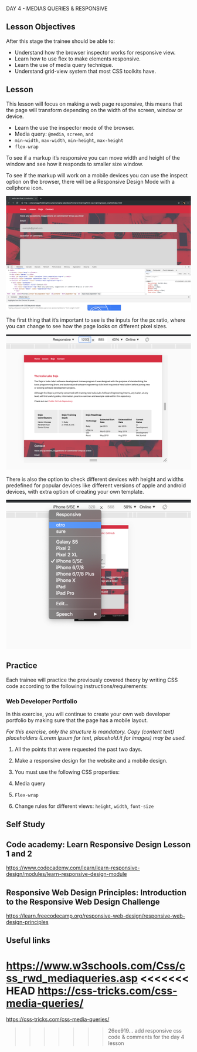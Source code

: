 DAY 4 - MEDIAS QUERIES & RESPONSIVE

## Lesson Objectives

After this stage the trainee should be able to:

+ Understand how the browser inspector works for responsive view.
+ Learn how to use flex to make elements responsive.
+ Learn the use of media query technique.
+ Understand grid-view system that most CSS toolkits have.

 ## Lesson

This lesson will focus on making a web page responsive, this means that the page will transform depending on the width of the screen, window or device.

+ Learn the use the inspector mode of the browser.
+ Media query: `@media`, `screen`, `and`
+ `min-width`, `max-width`, `min-height`, `max-height`
+ `flex-wrap`

To see if a markup it’s responsive you can move width and height of the window and see how it responds to smaller size window.

To see if the markup will work on a mobile devices you can use the inspect option on the browser, there will be a Responsive Design Mode with a cellphone icon.

![inspector](assets/images/inspector.png)

The first thing that it’s important to see is the inputs for the px ratio, where you can change to see how the page looks on different pixel sizes.

![responsive view](assets/images/responsive-view.png)

There is also the option to check different devices with height and widths predefined for popular devices like different versions of apple and android devices, with extra option of creating your own template.

![responsive mobile](assets/images/mobile-view.png)

## Practice

Each trainee will practice the previously covered theory by writing CSS code according to the following instructions/requirements:


### Web Developer Portfolio

In this exercise, you will continue to create your own web developer portfolio by making sure that the page has a mobile layout.

*For this exercise, only the structure is mandatory. Copy (content text) placeholders (Lorem Ipsum for text, placehold.it for images) may be used.*

1. All the points that were requested the past two days.

2. Make a responsive design for the website and a mobile design.

3. You must use the following CSS properties:
  1. Media query
  2. `Flex-wrap`
  3. Change rules for different views: `height`, `width`, `font-size`

## Self Study

## Code academy: Learn Responsive Design Lesson 1 and 2
https://www.codecademy.com/learn/learn-responsive-design/modules/learn-responsive-design-module

## Responsive Web Design Principles: Introduction to the Responsive Web Design Challenge
https://learn.freecodecamp.org/responsive-web-design/responsive-web-design-principles

## Useful links

https://www.w3schools.com/Css/css_rwd_mediaqueries.asp
<<<<<<< HEAD
https://css-tricks.com/css-media-queries/
=======
https://css-tricks.com/css-media-queries/
>>>>>>> 26ee919... add responsive css code & comments for the day 4 lesson
